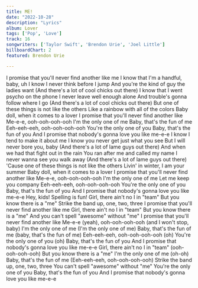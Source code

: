 ```yaml
---
title: ME!
date: "2022-10-28"
description: "Lyrics"
album: Lover
tags: ['Pop', 'Love']
track: 16
songwriters: ['Taylor Swift', 'Brendon Urie', 'Joel Little']
billboardChart: 2
featured: Brendon Urie

---
```


I promise that you'll never find another like me
I know that I'm a handful, baby, uh
I know I never think before I jump
And you're the kind of guy the ladies want
(And there's a lot of cool chicks out there)
I know that I went psycho on the phone
I never leave well enough alone
And trouble's gonna follow where I go
(And there's a lot of cool chicks out there)
But one of these things is not like the others
Like a rainbow with all of the colors
Baby doll, when it comes to a lover
I promise that you'll never find another like
Me-e-e, ooh-ooh-ooh-ooh
I'm the only one of me
Baby, that's the fun of me
Eeh-eeh-eeh, ooh-ooh-ooh-ooh
You're the only one of you
Baby, that's the fun of you
And I promise that nobody's gonna love you like me-e-e
I know I tend to make it about me
I know you never get just what you see
But I will never bore you, baby
(And there's a lot of lame guys out there)
And when we had that fight out in the rain
You ran after me and called my name
I never wanna see you walk away
(And there's a lot of lame guys out there)
'Cause one of these things is not like the others
Livin' in winter, I am your summer
Baby doll, when it comes to a lover
I promise that you'll never find another like
Me-e-e, ooh-ooh-ooh-ooh
I'm the only one of me
Let me keep you company
Eeh-eeh-eeh, ooh-ooh-ooh-ooh
You're the only one of you
Baby, that's the fun of you
And I promise that nobody's gonna love you like me-e-e
Hey, kids!
Spelling is fun!
Girl, there ain't no I in "team"
But you know there is a "me"
Strike the band up, one, two, three
I promise that you'll never find another like me
Girl, there ain't no I in "team"
But you know there is a "me"
And you can't spell "awesome" without "me"
I promise that you'll never find another like
Me-e-e (yeah), ooh-ooh-ooh-ooh (and I won't stop, baby)
I'm the only one of me (I'm the only one of me)
Baby, that's the fun of me (baby, that's the fun of me)
Eeh-eeh-eeh, ooh-ooh-ooh-ooh (oh)
You're the only one of you (oh)
Baby, that's the fun of you
And I promise that nobody's gonna love you like me-e-e
Girl, there ain't no I in "team" (ooh-ooh-ooh-ooh)
But you know there is a "me"
I'm the only one of me (oh-oh)
Baby, that's the fun of me
(Eeh-eeh-eeh, ooh-ooh-ooh-ooh)
Strike the band up, one, two, three
You can't spell "awesome" without "me"
You're the only one of you
Baby, that's the fun of you
And I promise that nobody's gonna love you like me-e-e
